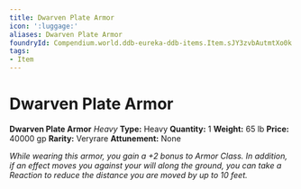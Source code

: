 ```yaml
---
title: Dwarven Plate Armor
icon: ':luggage:'
aliases: Dwarven Plate Armor
foundryId: Compendium.world.ddb-eureka-ddb-items.Item.sJY3zvbAutmtXo0k
tags:
- Item
---
```


# Dwarven Plate Armor

**Dwarven Plate Armor**
_Heavy_
**Type:** Heavy
**Quantity:** 1
**Weight:** 65 lb
**Price:** 40000 gp
**Rarity:** Veryrare
**Attunement:** None

*While wearing this armor, you gain a +2 bonus to Armor Class. In addition, if an effect moves you against your will along the ground, you can take a Reaction to reduce the distance you are moved by up to 10 feet.*